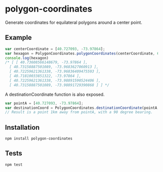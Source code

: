 # polygon-coordinates

Generate coordinates for equilateral polygons around a center point.

## Example

```js
var centerCoordinate = [40.727093, -73.97864];
var hexagon = PolygonCoordinates.polygonCoordinates(centerCoordinate, 6, 1);
console.log(hexagon)
/* [ [ 40.73608566148679, -73.97864 ],
  [ 40.73158887501089, -73.9683627060913 ],
  [ 40.72259621361338, -73.96836409475593 ],
  [ 40.71810033851322, -73.97864 ],
  [ 40.72259621361338, -73.98891590524406 ],
  [ 40.73158887501089, -73.98891729390868 ] ] */

```
A destinationCoordinate function is also exposed.
```js
var pointA = [40.727093, -73.97864];
var destinationCoord = PolygonCoordinates.destinationCoordinate(pointA, 90, 1);
// Result is a point 1km away from pointA, with a 90 degree bearing.
```

## Installation

`npm install polygon-coordinates`

## Tests

`npm test`
